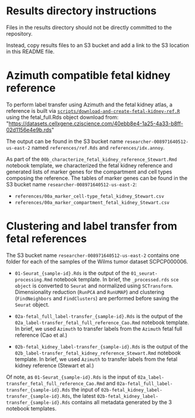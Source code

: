 # Results directory instructions

Files in the results directory should not be directly committed to the repository.

Instead, copy results files to an S3 bucket and add a link to the S3 location in this README file.


# Azimuth compatible fetal kidney reference

To perform label transfer using Azimuth and the fetal kidney atlas, a reference is built via [`scripts/download-and-create-fetal-kidney-ref.R`](../scripts/download-and-create-fetal-kidney-ref.R) using the fetal_full.Rds object download from:
"https://datasets.cellxgene.cziscience.com/40ebb8e4-1a25-4a33-b8ff-02d1156e4e9b.rds"

The output can be found in the S3 bucket name `researcher-008971640512-us-east-2` named `references/ref.Rds` and `references/idx.annoy`.

As part of the `00b_characterize_fetal_kidney_reference_Stewart.Rmd` notebook template, we characterized the fetal kidney reference and generated lists of marker genes for the compartment and cell types composing the reference. 
The tables of marker genes can be found in the S3 bucket name `researcher-008971640512-us-east-2`:
- `references/00a_marker_cell-type_fetal_kidney_Stewart.csv`
- `references/00a_marker_compartment_fetal_kidney_Stewart.csv` 
 

# Clustering and label transfer from fetal references

The S3 bucket name `researcher-008971640512-us-east-2` contains one folder for each of the samples of the Wilms tumor dataset SCPCP000006. 

- `01-Seurat_{sample-id}.Rds` is the output of the `01_seurat-processing.Rmd` notebook template.
In brief, the `_processed.rds` `sce object` is converted to `Seurat` and normalized using `SCTransform`.
Dimensionality reduction (`RunPCA` and `RunUMAP`) and clustering (`FindNeighbors` and `FindClusters`) are performed before saving the `Seurat` object. 

- `02a-fetal_full_label-transfer_{sample-id}.Rds` is the output of the `02a_label-transfer_fetal_full_reference_Cao.Rmd` notebook template.
In brief, we used `Azimuth` to transfer labels from the `Azimuth` fetal full reference (Cao et al.) 

- `02b-fetal_kidney_label-transfer_{sample-id}.Rds` is the output of the `02b_label-transfer_fetal_kidney_reference_Stewart.Rmd` notebook template.
In brief, we used `Azimuth` to transfer labels from the fetal kidney reference (Stewart et al.) 


Of note, as `01-Seurat_{sample-id}.Rds` is the input of `02a_label-transfer_fetal_full_reference_Cao.Rmd` and `02a-fetal_full_label-transfer_{sample-id}.Rds` the input of `02b-fetal_kidney_label-transfer_{sample-id}.Rds`, the latest `02b-fetal_kidney_label-transfer_{sample-id}.Rds` contains all metadata generated by the 3 notebook templates. 
